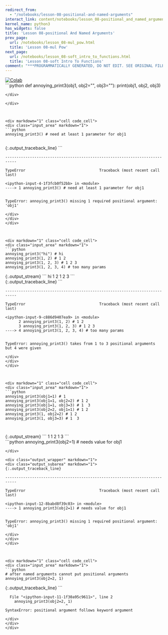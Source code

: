 ```yaml
---
redirect_from:
  - "/notebooks/lesson-08-positional-and-named-arguments"
interact_link: content/notebooks/lesson_08-positional_and_named_arguments.ipynb
kernel_name: python3
has_widgets: false
title: 'Lesson 08-positional And Named Arguments'
prev_page:
  url: /notebooks/lesson_08-mul_pow.html
  title: 'Lesson 08-mul Pow'
next_page:
  url: /notebooks/lesson_08-soft_intro_to_functions.html
  title: 'Lesson 08-soft Intro To Functions'
comment: "***PROGRAMMATICALLY GENERATED, DO NOT EDIT. SEE ORIGINAL FILES IN /content***"
---
```

<a href="https://colab.research.google.com/github/aviadr1/learn-python/blob/master/live%20class%20demonstrations/lesson%2008%20-%20positional%20and%20named%20arguments.ipynb" target="_blank">
<img src="https://colab.research.google.com/assets/colab-badge.svg" 
     title="Open this file in Google Colab" alt="Colab"/>
</a>




<div markdown="1" class="cell code_cell">
<div class="input_area" markdown="1">
```python
def annoying_print3(obj1, obj2="", obj3=""):
    print(obj1, obj2, obj3)

```
</div>

</div>



<div markdown="1" class="cell code_cell">
<div class="input_area" markdown="1">
```python
annoying_print3() # need at least 1 parameter for obj1 


```
</div>

<div class="output_wrapper" markdown="1">
<div class="output_subarea" markdown="1">
{:.output_traceback_line}
```

    ---------------------------------------------------------------------------

    TypeError                                 Traceback (most recent call last)

    <ipython-input-4-1f3fcb0f52bb> in <module>
    ----> 1 annoying_print3() # need at least 1 parameter for obj1
    

    TypeError: annoying_print3() missing 1 required positional argument: 'obj1'


```
</div>
</div>
</div>



<div markdown="1" class="cell code_cell">
<div class="input_area" markdown="1">
```python
annoying_print3("hi") # hi
annoying_print3(1, 2) # 1 2
annoying_print3(1, 2, 3) # 1 2 3
annoying_print3(1, 2, 3, 4) # too many params

```
</div>

<div class="output_wrapper" markdown="1">
<div class="output_subarea" markdown="1">
{:.output_stream}
```
hi  
1 2 
1 2 3
```
</div>
</div>
<div class="output_wrapper" markdown="1">
<div class="output_subarea" markdown="1">
{:.output_traceback_line}
```

    ---------------------------------------------------------------------------

    TypeError                                 Traceback (most recent call last)

    <ipython-input-9-c886d9407ea9> in <module>
          2 annoying_print3(1, 2) # 1 2
          3 annoying_print3(1, 2, 3) # 1 2 3
    ----> 4 annoying_print3(1, 2, 3, 4) # too many params
    

    TypeError: annoying_print3() takes from 1 to 3 positional arguments but 4 were given


```
</div>
</div>
</div>



<div markdown="1" class="cell code_cell">
<div class="input_area" markdown="1">
```python
annoying_print3(obj1=1) # 1
annoying_print3(obj1=1, obj2=2) # 1 2
annoying_print3(obj1=1, obj3=3) # 1  3
annoying_print3(obj2=2, obj1=1) # 1 2
annoying_print3(1, obj2=2) # 1 2
annoying_print3(1, obj3=3) # 1  3

 

```
</div>

<div class="output_wrapper" markdown="1">
<div class="output_subarea" markdown="1">
{:.output_stream}
```
1  
1 2 
1  3
```
</div>
</div>
</div>



<div markdown="1" class="cell code_cell">
<div class="input_area" markdown="1">
```python
annoying_print3(obj2=1) # needs value for obj1

```
</div>

<div class="output_wrapper" markdown="1">
<div class="output_subarea" markdown="1">
{:.output_traceback_line}
```

    ---------------------------------------------------------------------------

    TypeError                                 Traceback (most recent call last)

    <ipython-input-12-8babd8f39c03> in <module>
    ----> 1 annoying_print3(obj2=1) # needs value for obj1
    

    TypeError: annoying_print3() missing 1 required positional argument: 'obj1'


```
</div>
</div>
</div>



<div markdown="1" class="cell code_cell">
<div class="input_area" markdown="1">
```python
# after named arguments cannot put positional arguments
annoying_print3(obj2=2, 1) 

```
</div>

<div class="output_wrapper" markdown="1">
<div class="output_subarea" markdown="1">
{:.output_traceback_line}
```

      File "<ipython-input-11-1f30a95c9611>", line 2
        annoying_print3(obj2=2, 1)
                               ^
    SyntaxError: positional argument follows keyword argument



```
</div>
</div>
</div>

